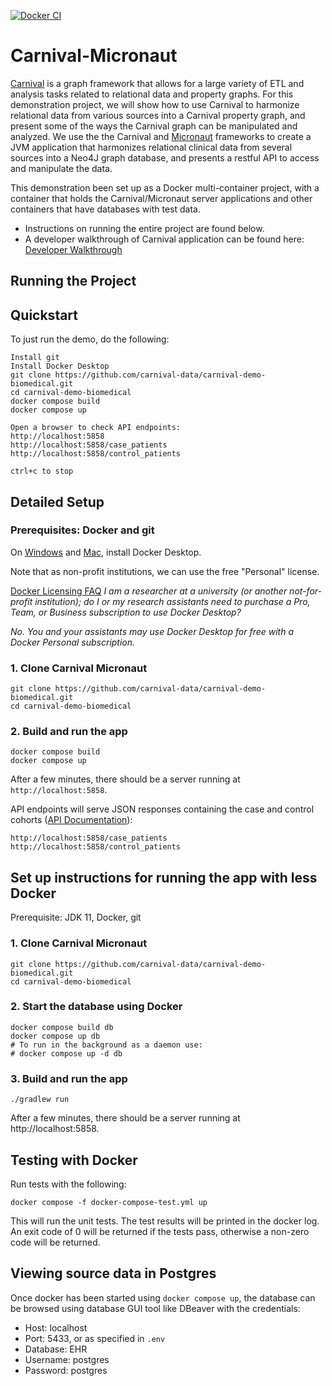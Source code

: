 [![Docker CI](https://github.com/carnival-data/carnival-demo-biomedical/actions/workflows/DockerCI.yml/badge.svg)](https://github.com/carnival-data/carnival-demo-biomedical/actions/workflows/DockerCI.yml)

# Carnival-Micronaut

[Carnival](https://github.com/carnival-data/carnival) is a graph framework that allows for a large variety of ETL and analysis tasks related to relational data and property graphs. For this demonstration project, we will show how to use Carnival to harmonize relational data from various sources into a Carnival property graph, and present some of the ways the Carnival graph can be manipulated and analyzed. We use the the Carnival and [Micronaut](https://micronaut.io/) frameworks to create a JVM application that harmonizes relational clinical data from several sources into a Neo4J graph database, and presents a restful API to access and manipulate the data.

This demonstration been set up as a Docker multi-container project, with a container that holds the Carnival/Micronaut server applications and other containers that have databases with test data.

* Instructions on running the entire project are found below.
* A developer walkthrough of Carnival application can be found here: [Developer Walkthrough](docs/walkthrough.md)

## Running the Project

## Quickstart

To just run the demo, do the following:

```
Install git
Install Docker Desktop
git clone https://github.com/carnival-data/carnival-demo-biomedical.git
cd carnival-demo-biomedical
docker compose build
docker compose up

Open a browser to check API endpoints:
http://localhost:5858
http://localhost:5858/case_patients
http://localhost:5858/control_patients

ctrl+c to stop
```

## Detailed Setup
### Prerequisites: Docker and git

On [Windows](https://docs.docker.com/desktop/windows/install/) and [Mac](https://docs.docker.com/desktop/mac/install/), install Docker Desktop. 


Note that as non-profit institutions, we can use the free "Personal" license.

[Docker Licensing FAQ](https://www.docker.com/pricing/faq)
*I am a researcher at a university (or another not-for-profit institution); do I or my research assistants need to purchase a Pro, Team, or Business subscription to use Docker Desktop?*

*No. You and your assistants may use Docker Desktop for free with a Docker Personal subscription.*

### 1. Clone Carnival Micronaut

```
git clone https://github.com/carnival-data/carnival-demo-biomedical.git
cd carnival-demo-biomedical
```

### 2. Build and run the app

```
docker compose build
docker compose up
```

After a few minutes, there should be a server running at `http://localhost:5858`.

API endpoints will serve JSON responses containing the case and control cohorts ([API Documentation](https://github.com/carnival-data/carnival-demo-biomedical/blob/master/docs/ResearchAnswersApi.raml)):

```
http://localhost:5858/case_patients
http://localhost:5858/control_patients
```

## Set up instructions for running the app with less Docker

Prerequisite: JDK 11, Docker, git

### 1. Clone Carnival Micronaut

```
git clone https://github.com/carnival-data/carnival-demo-biomedical.git
cd carnival-demo-biomedical
```

<!--
### 3. Create Home Directory

The Carnival Micronaut Home directory will us the working directory for Carnival Micronaut.  It will include all configuration and data.

Set an environment variable to point to the home directory:

```
export CARNIVAL_MICRONAUT_HOME=/full/path/to/carnival-micronaut/carnival-micronaut-home
```
-->

### 2. Start the database using Docker

```
docker compose build db
docker compose up db
# To run in the background as a daemon use:
# docker compose up -d db
```

### 3. Build and run the app

```
./gradlew run
```

After a few minutes, there should be a server running at http://localhost:5858.

## Testing with Docker
Run tests with the following:
```
docker compose -f docker-compose-test.yml up
```
This will run the unit tests. The test results will be printed in the docker log. An exit code of 0 will be returned if the tests pass, otherwise a non-zero code will be returned.

## Viewing source data in Postgres

Once docker has been started using `docker compose up`, the database can be browsed using database GUI tool like DBeaver with the credentials:
* Host: localhost
* Port: 5433, or as specified in `.env`
* Database: EHR
* Username: postgres
* Password: postgres

